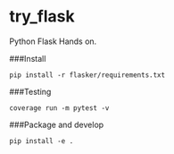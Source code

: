 # try_flask
Python Flask Hands on.

###Install

```
pip install -r flasker/requirements.txt
```

###Testing
```
coverage run -m pytest -v
```

###Package and develop
```
pip install -e .
```
